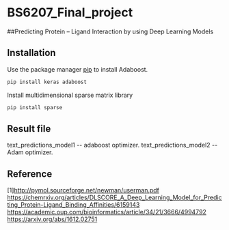 # BS6207_Final_project
##Predicting Protein – Ligand Interaction by using Deep Learning Models
## Installation
Use the package manager [pip](https://pip.pypa.io/en/stable/) to install Adaboost.
```bash
pip install keras adaboost
```
Install multidimensional sparse matrix library
```bash
pip install sparse
```
## Result file
text_predictions_model1 -- adaboost optimizer. 
text_predictions_model2 -- Adam optimizer. 
## Reference
[1]http://pymol.sourceforge.net/newman/userman.pdf
https://chemrxiv.org/articles/DLSCORE_A_Deep_Learning_Model_for_Predicting_Protein-Ligand_Binding_Affinities/6159143
https://academic.oup.com/bioinformatics/article/34/21/3666/4994792
https://arxiv.org/abs/1612.02751
